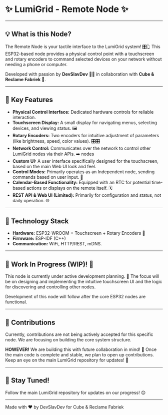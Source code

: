 # ✨ LumiGrid - Remote Node ✨

---

## 💡 What is this Node?

The Remote Node is your tactile interface to the LumiGrid system! 🎛️👆 This ESP32-based node provides a physical control point with a touchscreen and rotary encoders to command selected devices on your network without needing a phone or computer.

Developed with passion by **DevSlavDev** 👨‍💻 in collaboration with **Cube & Reclame Fabriek** 🏢.

---

## 🚀 Key Features

* **Physical Control Interface:** Dedicated hardware controls for reliable interaction.
* **Touchscreen Display:** A small display for navigating menus, selecting devices, and viewing status. 🖼️
* **Rotary Encoders:** Two encoders for intuitive adjustment of parameters (like brightness, speed, color values). 🎛️🎛️
* **Network Control:** Communicates over the network to control other LumiGrid nodes via their APIs. ➡️ nodes
* **Custom UI:** A user interface specifically designed for the touchscreen, based on the main Web UI look and feel.
* **Control Modes:** Primarily operates as an Independent node, sending commands based on user input. 🚶
* **Calendar-Based Functionality:** Equipped with an RTC for potential time-based actions or displays on the remote itself. 🗓️
* **REST API & Web UI (Limited):** Primarily for configuration and status, not daily operation. 🌐

---

## 🧠 Technology Stack

* **Hardware:** ESP32-WROOM + Touchscreen + Rotary Encoders 🤖
* **Firmware:** ESP-IDF (C++)
* **Communication:** WiFi, HTTP/REST, mDNS.

---

## 🚧 Work In Progress (WIP)! 🚧

This node is currently under active development planning. 🌱 The focus will be on designing and implementing the intuitive touchscreen UI and the logic for discovering and controlling other nodes.

Development of this node will follow after the core ESP32 nodes are functional.

---

## 🤝 Contributions

Currently, contributions are not being actively accepted for this specific node. We are focusing on building the core system structure.

**HOWEVER!** We are building this with future collaboration in mind! 🎉 Once the main code is complete and stable, we plan to open up contributions. Keep an eye on the main LumiGrid repository for updates! 👀

---

## 🔗 Stay Tuned!

Follow the main LumiGrid repository for updates on our progress! 😊

---

Made with ❤️ by DevSlavDev for Cube & Reclame Fabriek
